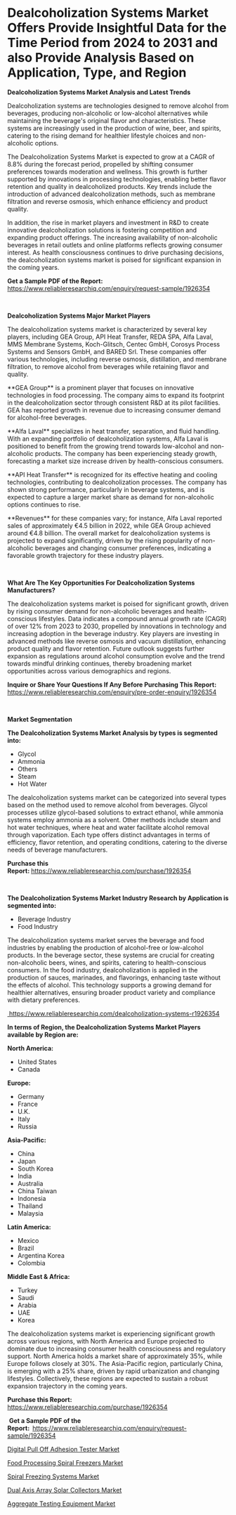 <p><h1>Dealcoholization Systems Market Offers Provide Insightful Data for the Time Period from 2024 to 2031 and also Provide Analysis Based on Application, Type, and Region</h1></p><p><strong>Dealcoholization Systems Market Analysis and Latest Trends</strong></p>
<p><p>Dealcoholization systems are technologies designed to remove alcohol from beverages, producing non-alcoholic or low-alcohol alternatives while maintaining the beverage's original flavor and characteristics. These systems are increasingly used in the production of wine, beer, and spirits, catering to the rising demand for healthier lifestyle choices and non-alcoholic options. </p><p>The Dealcoholization Systems Market is expected to grow at a CAGR of 8.8% during the forecast period, propelled by shifting consumer preferences towards moderation and wellness. This growth is further supported by innovations in processing technologies, enabling better flavor retention and quality in dealcoholized products. Key trends include the introduction of advanced dealcoholization methods, such as membrane filtration and reverse osmosis, which enhance efficiency and product quality. </p><p>In addition, the rise in market players and investment in R&D to create innovative dealcoholization solutions is fostering competition and expanding product offerings. The increasing availability of non-alcoholic beverages in retail outlets and online platforms reflects growing consumer interest. As health consciousness continues to drive purchasing decisions, the dealcoholization systems market is poised for significant expansion in the coming years.</p></p>
<p><strong>Get a Sample PDF of the Report:&nbsp;</strong> <a href="https://www.reliableresearchiq.com/enquiry/request-sample/1926354?utm_campaign=99&utm_medium=2&utm_source=Github&utm_content=ia&utm_term=25102024&utm_id=dealcoholization-systems">https://www.reliableresearchiq.com/enquiry/request-sample/1926354</a></p>
<p>&nbsp;</p>
<p><strong>Dealcoholization Systems Major Market Players</strong></p>
<p><p>The dealcoholization systems market is characterized by several key players, including GEA Group, API Heat Transfer, REDA SPA, Alfa Laval, MMS Membrane Systems, Koch-Glitsch, Centec GmbH, Corosys Process Systems and Sensors GmbH, and BARED Srl. These companies offer various technologies, including reverse osmosis, distillation, and membrane filtration, to remove alcohol from beverages while retaining flavor and quality.</p><p>**GEA Group** is a prominent player that focuses on innovative technologies in food processing. The company aims to expand its footprint in the dealcoholization sector through consistent R&D at its pilot facilities. GEA has reported growth in revenue due to increasing consumer demand for alcohol-free beverages.</p><p>**Alfa Laval** specializes in heat transfer, separation, and fluid handling. With an expanding portfolio of dealcoholization systems, Alfa Laval is positioned to benefit from the growing trend towards low-alcohol and non-alcoholic products. The company has been experiencing steady growth, forecasting a market size increase driven by health-conscious consumers.</p><p>**API Heat Transfer** is recognized for its effective heating and cooling technologies, contributing to dealcoholization processes. The company has shown strong performance, particularly in beverage systems, and is expected to capture a larger market share as demand for non-alcoholic options continues to rise.</p><p>**Revenues** for these companies vary; for instance, Alfa Laval reported sales of approximately €4.5 billion in 2022, while GEA Group achieved around €4.8 billion. The overall market for dealcoholization systems is projected to expand significantly, driven by the rising popularity of non-alcoholic beverages and changing consumer preferences, indicating a favorable growth trajectory for these industry players.</p></p>
<p>&nbsp;</p>
<p><strong>What Are The Key Opportunities For Dealcoholization Systems Manufacturers?</strong></p>
<p><p>The dealcoholization systems market is poised for significant growth, driven by rising consumer demand for non-alcoholic beverages and health-conscious lifestyles. Data indicates a compound annual growth rate (CAGR) of over 12% from 2023 to 2030, propelled by innovations in technology and increasing adoption in the beverage industry. Key players are investing in advanced methods like reverse osmosis and vacuum distillation, enhancing product quality and flavor retention. Future outlook suggests further expansion as regulations around alcohol consumption evolve and the trend towards mindful drinking continues, thereby broadening market opportunities across various demographics and regions.</p></p>
<p><strong>Inquire or Share Your Questions If Any Before Purchasing This Report:</strong> <a href="https://www.reliableresearchiq.com/enquiry/pre-order-enquiry/1926354?utm_campaign=99&utm_medium=2&utm_source=Github&utm_content=ia&utm_term=25102024&utm_id=dealcoholization-systems">https://www.reliableresearchiq.com/enquiry/pre-order-enquiry/1926354</a></p>
<p>&nbsp;</p>
<p><strong>Market Segmentation</strong></p>
<p><strong>The Dealcoholization Systems Market Analysis by types is segmented into:</strong></p>
<p><ul><li>Glycol</li><li>Ammonia</li><li>Others</li><li>Steam</li><li>Hot Water</li></ul></p>
<p><p>The dealcoholization systems market can be categorized into several types based on the method used to remove alcohol from beverages. Glycol processes utilize glycol-based solutions to extract ethanol, while ammonia systems employ ammonia as a solvent. Other methods include steam and hot water techniques, where heat and water facilitate alcohol removal through vaporization. Each type offers distinct advantages in terms of efficiency, flavor retention, and operating conditions, catering to the diverse needs of beverage manufacturers.</p></p>
<p><strong>Purchase this Report:&nbsp;</strong><a href="https://www.reliableresearchiq.com/purchase/1926354?utm_campaign=99&utm_medium=2&utm_source=Github&utm_content=ia&utm_term=25102024&utm_id=dealcoholization-systems">https://www.reliableresearchiq.com/purchase/1926354</a></p>
<p>&nbsp;</p>
<p><strong>The Dealcoholization Systems Market Industry Research by Application is segmented into:</strong></p>
<p><ul><li>Beverage Industry</li><li>Food Industry</li></ul></p>
<p><p>The dealcoholization systems market serves the beverage and food industries by enabling the production of alcohol-free or low-alcohol products. In the beverage sector, these systems are crucial for creating non-alcoholic beers, wines, and spirits, catering to health-conscious consumers. In the food industry, dealcoholization is applied in the production of sauces, marinades, and flavorings, enhancing taste without the effects of alcohol. This technology supports a growing demand for healthier alternatives, ensuring broader product variety and compliance with dietary preferences.</p></p>
<p><a href="https://www.reliableresearchiq.com/dealcoholization-systems-r1926354?utm_campaign=99&utm_medium=2&utm_source=Github&utm_content=ia&utm_term=25102024&utm_id=dealcoholization-systems">&nbsp;https://www.reliableresearchiq.com/dealcoholization-systems-r1926354</a></p>
<p><strong>In terms of Region, the Dealcoholization Systems Market Players available by Region are:</strong></p>
<p>
    <p> <strong> North America: </strong>
        <ul>
            <li>United States</li>
            <li>Canada</li>
        </ul>
        </p> 
    <p> <strong> Europe: </strong>
        <ul>
            <li>Germany</li>
            <li>France</li>
            <li>U.K.</li>
            <li>Italy</li>
            <li>Russia</li>
        </ul>
        </p> 
    <p> <strong> Asia-Pacific: </strong>
        <ul>
            <li>China</li>
            <li>Japan</li>
            <li>South Korea</li>
            <li>India</li>
            <li>Australia</li>
            <li>China Taiwan</li>
            <li>Indonesia</li>
            <li>Thailand</li>
            <li>Malaysia</li>
        </ul>
        </p> 
    <p> <strong> Latin America: </strong>
        <ul>
            <li>Mexico</li>
            <li>Brazil</li>
            <li>Argentina Korea</li>
            <li>Colombia</li>
        </ul>
        </p> 
    <p> <strong> Middle East & Africa: </strong>
        <ul>
            <li>Turkey</li>
            <li>Saudi</li>
            <li>Arabia</li>
            <li>UAE</li>
            <li>Korea</li>
        </ul>
    </p>
    </p>
<p><p>The dealcoholization systems market is experiencing significant growth across various regions, with North America and Europe projected to dominate due to increasing consumer health consciousness and regulatory support. North America holds a market share of approximately 35%, while Europe follows closely at 30%. The Asia-Pacific region, particularly China, is emerging with a 25% share, driven by rapid urbanization and changing lifestyles. Collectively, these regions are expected to sustain a robust expansion trajectory in the coming years.</p></p>
<p><strong>Purchase this Report: </strong><a href="https://www.reliableresearchiq.com/purchase/1926354?utm_campaign=99&utm_medium=2&utm_source=Github&utm_content=ia&utm_term=25102024&utm_id=dealcoholization-systems">https://www.reliableresearchiq.com/purchase/1926354</a></p>
<p>&nbsp;<strong>Get a Sample PDF of the Report:&nbsp;&nbsp;</strong><a href="https://www.reliableresearchiq.com/enquiry/request-sample/1926354?utm_campaign=99&utm_medium=2&utm_source=Github&utm_content=ia&utm_term=25102024&utm_id=dealcoholization-systems">https://www.reliableresearchiq.com/enquiry/request-sample/1926354</a></p>
<p><strong></strong></p>
<p><p><a href="https://issuu.com/reportprime-2/docs/digital-pull-off-adhesion-tester-ma_47271502ff3e7c?utm_campaign=99&utm_medium=2&utm_source=Github&utm_content=ia&utm_term=25102024&utm_id=dealcoholization-systems">Digital Pull Off Adhesion Tester Market</a></p><p><a href="https://github.com/danyelltzmol/Market-Research-Report-List-1/blob/main/food-processing-spiral-freezers-market.md?utm_campaign=99&utm_medium=2&utm_source=Github&utm_content=ia&utm_term=25102024&utm_id=dealcoholization-systems">Food Processing Spiral Freezers Market</a></p><p><a href="https://github.com/shebaharrifx/Market-Research-Report-List-1/blob/main/spiral-freezing-systems-market.md?utm_campaign=99&utm_medium=2&utm_source=Github&utm_content=ia&utm_term=25102024&utm_id=dealcoholization-systems">Spiral Freezing Systems Market</a></p><p><a href="https://www.linkedin.com/pulse/dual-axis-array-solar-collectors-market-trends-strategic-gnkzc?utm_campaign=99&utm_medium=2&utm_source=Github&utm_content=ia&utm_term=25102024&utm_id=dealcoholization-systems">Dual Axis Array Solar Collectors Market</a></p><p><a href="https://issuu.com/reportprime-2/docs/aggregate-testing-equipment-market-_d72f8f66026f35?utm_campaign=99&utm_medium=2&utm_source=Github&utm_content=ia&utm_term=25102024&utm_id=dealcoholization-systems">Aggregate Testing Equipment Market</a></p></p>
